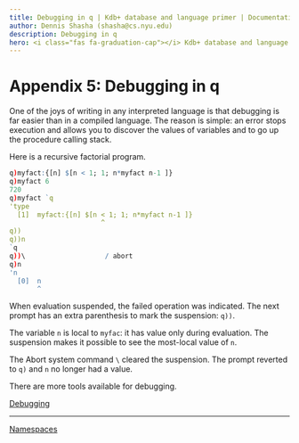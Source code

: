 ```yaml
---
title: Debugging in q | Kdb+ database and language primer | Documentation for kdb+ and q
author: Dennis Shasha (shasha@cs.nyu.edu)
description: Debugging in q
hero: <i class="fas fa-graduation-cap"></i> Kdb+ database and language primer
---
```

# Appendix 5: Debugging in q




One of the joys of writing in any interpreted language is that debugging is far easier than in a compiled language. The reason is simple: an error stops execution and allows you to discover the values of variables and to go up the procedure calling stack.

Here is a recursive factorial program.

```q
q)myfact:{[n] $[n < 1; 1; n*myfact n-1 ]} 
q)myfact 6
720                 
q)myfact `q
'type
  [1]  myfact:{[n] $[n < 1; 1; n*myfact n-1 ]}
                       ^
q))
q))n
`q
q))\                    / abort       
q)n
'n
  [0]  n
       ^
```

When evaluation suspended, the failed operation was indicated.
The next prompt has an extra parenthesis to mark the suspension: `q))`.

The variable `n` is local to `myfac`: it has value only during evaluation.
The suspension makes it possible to see the most-local value of `n`.

The Abort system command `\` cleared the suspension.
The prompt reverted to `q)` and `n` no longer had a value.

There are more tools available for debugging.

<i class="fas fa-book-open"></i>
[Debugging](../../basics/debug.md)

---
<i class="far fa-hand-point-right"></i>
[Namespaces](namespace.md)